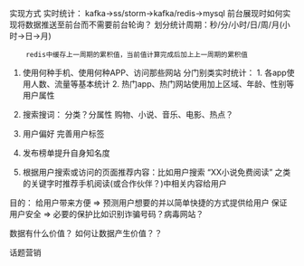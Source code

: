实现方式
    实时统计：
        kafka->ss/storm->kafka/redis->mysql
        前台展现时如何实现将数据推送至前台而不需要前台轮询？
        划分统计周期：秒/分/小时/日/周/月(小时->日->月)
    
        redis中缓存上一周期的累积值，当前值计算完成后加上上一周期的累积值


1. 使用何种手机、使用何种APP、访问那些网站
    分门别类实时统计：
        1. 各app使用人数、流量等基本统计
        2. 热门app、热门网站使用加上区域、年龄、性别等用户属性
        
2. 搜索搜词：
   分类？分属性
     购物、小说、音乐、电影、热点？   
    
3. 用户偏好
    完善用户标签

4. 发布榜单提升自身知名度

5. 根据用户搜索或访问的页面推荐内容：比如用户搜索 “XX小说免费阅读” 之类的关键字时推荐手机阅读(或合作伙伴？)中相关内容给用户

目的：
    给用户带来方便 => 预测用户想要的并以简单快捷的方式提供给用户
    保证用户安全   => 必要的保护比如识别诈骗号码？病毒网站？


数据有什么价值？
如何让数据产生价值？？









话题营销